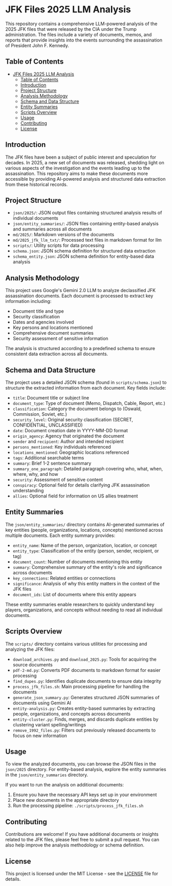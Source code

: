 # JFK Files 2025 LLM Analysis

This repository contains a comprehensive LLM-powered analysis of the 2025 JFK files that were released by the CIA under the Trump administration. The files include a variety of documents, memos, and reports that provide insights into the events surrounding the assassination of President John F. Kennedy. 

## Table of Contents

- [JFK Files 2025 LLM Analysis](#jfk-files-2025-llm-analysis)
  - [Table of Contents](#table-of-contents)
  - [Introduction](#introduction)
  - [Project Structure](#project-structure)
  - [Analysis Methodology](#analysis-methodology)
  - [Schema and Data Structure](#schema-and-data-structure)
  - [Entity Summaries](#entity-summaries)
  - [Scripts Overview](#scripts-overview)
  - [Usage](#usage)
  - [Contributing](#contributing)
  - [License](#license)

## Introduction

The JFK files have been a subject of public interest and speculation for decades. In 2025, a new set of documents was released, shedding light on various aspects of the investigation and the events leading up to the assassination. This repository aims to make these documents more accessible by providing AI-powered analysis and structured data extraction from these historical records.

## Project Structure


- `json/2025/`: JSON output files containing structured analysis results of individual documents
- `json/entity_summaries/`: JSON files containing entity-based analysis and summaries across all documents
- `md/2025/`: Markdown versions of the documents
- `md/2025_jfk_llm_txt/`: Processed text files in markdown format for llm
- `scripts/`: Utility scripts for data processing
- `schema.json`: JSON schema definition for structured data extraction
- `schema_entity.json`: JSON schema definition for entity-based data analysis

## Analysis Methodology

This project uses Google's Gemini 2.0 LLM to analyze declassified JFK assassination documents. Each document is processed to extract key information including:

- Document title and type
- Security classification
- Dates and agencies involved
- Key persons and locations mentioned
- Comprehensive document summaries
- Security assessment of sensitive information

The analysis is structured according to a predefined schema to ensure consistent data extraction across all documents.

## Schema and Data Structure

The project uses a detailed JSON schema (found in `scripts/schema.json`) to structure the extracted information from each document. Key fields include:

- `title`: Document title or subject line
- `document_type`: Type of document (Memo, Dispatch, Cable, Report, etc.)
- `classification`: Category the document belongs to (Oswald, Commission, Soviet, etc.)
- `security_level`: Original security classification (SECRET, CONFIDENTIAL, UNCLASSIFIED)
- `date`: Document creation date in YYYY-MM-DD format
- `origin_agency`: Agency that originated the document
- `sender` and `recipient`: Author and intended recipient
- `persons_mentioned`: Key individuals referenced
- `locations_mentioned`: Geographic locations referenced
- `tags`: Additional searchable terms
- `summary`: Brief 1-2 sentence summary
- `summary_one_paragraph`: Detailed paragraph covering who, what, when, where, why, and how
- `security`: Assessment of sensitive content
- `conspiracy`: Optional field for details clarifying JFK assassination understanding
- `allies`: Optional field for information on US allies treatment

## Entity Summaries

The `json/entity_summaries/` directory contains AI-generated summaries of key entities (people, organizations, locations, concepts) mentioned across multiple documents. Each entity summary provides:

- `entity_name`: Name of the person, organization, location, or concept
- `entity_type`: Classification of the entity (person, sender, recipient, or tag)
- `document_count`: Number of documents mentioning this entity
- `summary`: Comprehensive summary of the entity's role and significance across documents
- `key_connections`: Related entities or connections
- `significance`: Analysis of why this entity matters in the context of the JFK files
- `document_ids`: List of documents where this entity appears

These entity summaries enable researchers to quickly understand key players, organizations, and concepts without needing to read all individual documents.

## Scripts Overview

The `scripts/` directory contains various utilities for processing and analyzing the JFK files:

- `download_archives.py` and `download_2025.py`: Tools for acquiring the source documents
- `pdf-2-md.py`: Converts PDF documents to markdown format for easier processing
- `find_dupes.py`: Identifies duplicate documents to ensure data integrity
- `process_jfk_files.sh`: Main processing pipeline for handling the documents
- `generate_json_summary.py`: Generates structured JSON summaries of documents using Gemini AI
- `entity-analysis.py`: Creates entity-based summaries by extracting people, organizations, and concepts across documents
- `entity-cluster.py`: Finds, merges, and discards duplicate entities by clustering variant spelling/writings
- `remove_1992_files.py`: Filters out previously released documents to focus on new information

## Usage

To view the analyzed documents, you can browse the JSON files in the `json/2025` directory. For entity-based analysis, explore the entity summaries in the `json/entity_summaries` directory.

If you want to run the analysis on additional documents:
1. Ensure you have the necessary API keys set up in your environment
2. Place new documents in the appropriate directory
3. Run the processing pipeline: `./scripts/process_jfk_files.sh`

## Contributing

Contributions are welcome! If you have additional documents or insights related to the JFK files, please feel free to submit a pull request. You can also help improve the analysis methodology or schema definition.

## License

This project is licensed under the MIT License - see the [LICENSE](LICENSE) file for details.